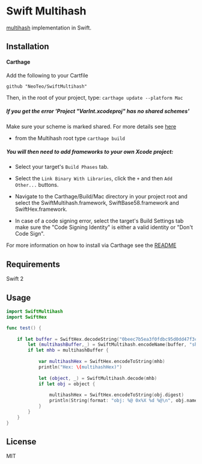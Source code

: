 # Swift Multihash
[multihash](//github.com/jbenet/multihash) implementation in Swift.

## Installation
#### Carthage
Add the following to your Cartfile 
```
github "NeoTeo/SwiftMultihash"
```
Then, in the root of your project, type:
`carthage update --platform Mac`

##### If you get the error 'Project "VarInt.xcodeproj" has no shared schemes'
Make sure your scheme is marked shared. For more details see [here](https://github.com/Carthage/Carthage)

- from the Multihash root type `carthage build`

##### You will then need to add frameworks to your own Xcode project:

- Select your target's `Build Phases` tab.

- Select the `Link Binary With Libraries`, click the `+` and then `Add Other...` buttons.

- Navigate to the Carthage/Build/Mac directory in your project root and select the SwiftMultihash.framework, SwiftBase58.framework and SwiftHex.framework.  

 - In case of a code signing error, select the target's Build Settings tab make sure the "Code Signing Identity" is either a valid identity or "Don't Code Sign".

 For more information on how to install via Carthage see the [README][carthage-installation]

 [carthage-installation]: https://github.com/Carthage/Carthage#adding-frameworks-to-an-application
## Requirements
 Swift 2

## Usage
 
```Swift
import SwiftMultihash 
import SwiftHex

func test() {
    
    if let buffer = SwiftHex.decodeString("0beec7b5ea3f0fdbc95d0dd47f3c5bc275da8a33") {
        let (multihashBuffer,_) = SwiftMultihash.encodeName(buffer, "sha1")
        if let mhb = multihashBuffer {
            
            var multihashHex = SwiftHex.encodeToString(mhb)
            println("Hex: \(multihashHex)")
    
            let (object, _) = SwiftMultihash.decode(mhb)
            if let obj = object {
                
                multihashHex = SwiftHex.encodeToString(obj.digest)
                println(String(format: "obj: %@ 0x%X %d %@\n", obj.name!, obj.code, obj.length, multihashHex))
            }
        }
    }
}
```

## License

MIT
